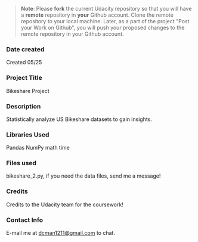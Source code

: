 >**Note**: Please **fork** the current Udacity repository so that you will have a **remote** repository in **your** Github account. Clone the remote repository to your local machine. Later, as a part of the project "Post your Work on Github", you will push your proposed changes to the remote repository in your Github account.

### Date created
Created 05/25

### Project Title
Bikeshare Project

### Description
Statistically analyze US Bikeshare datasets to gain insights.

### Libraries Used
Pandas
NumPy
math
time


### Files used
bikeshare_2.py, if you need the data files, send me a message!

### Credits
Credits to the Udacity team for the coursework!

### Contact Info
E-mail me at dcman1211@gmail.com to chat.